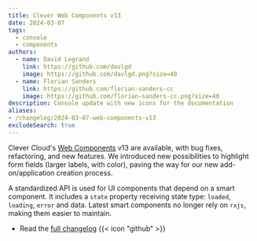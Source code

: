 ```yaml
---
title: Clever Web Components v13
date: 2024-03-07
tags:
  - console
  - components
authors:
  - name: David Legrand
    link: https://github.com/davlgd
    image: https://github.com/davlgd.png?size=40
  - name: Florian Sanders
    link: https://github.com/florian-sanders-cc
    image: https://github.com/florian-sanders-cc.png?size=40
description: Console update with new icons for the documentation
aliases:
- /changelog/2024-03-07-web-components-v13
excludeSearch: true
---
```


Clever Cloud's [Web Components](https://www.clever.cloud/developers/clever-components/) v13 are available, with bug fixes, refactoring, and new features. We introduced new possibilities to highlight form fields (larger labels, with color), paving the way for our new add-on/application creation process.

A standardized API is used for UI components that depend on a smart component. It includes a `state` property receiving state type: `loaded`, `loading`, `error` and data. Latest smart components no longer rely on `rxjs`, making them easier to maintain.

- Read the [full changelog](https://github.com/CleverCloud/clever-components/releases/tag/13.0.0) {{< icon "github" >}}

